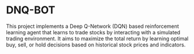 # DNQ-BOT
This project implements a Deep Q-Network (DQN) based reinforcement learning agent that learns to trade stocks by interacting with a simulated trading environment. It aims to maximize the total return by learning optimal buy, sell, or hold decisions based on historical stock prices and indicators.
